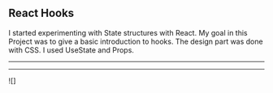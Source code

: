 ## React Hooks
I started experimenting with State structures with React. My goal in this Project was to give a basic introduction to hooks. The design part was done with CSS. I used UseState and Props.

***
[](https://lang-cards.netlify.app/)
***
![]
